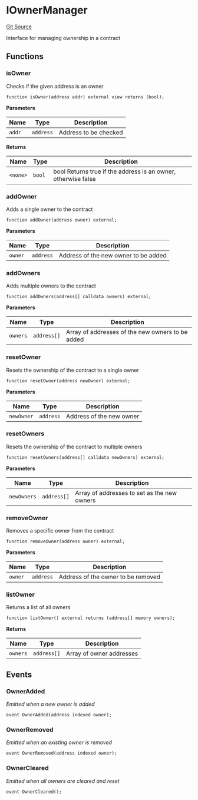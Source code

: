 # IOwnerManager
[Git Source](https://github.com/TrueWallet/contracts/blob/43e94f0622a36448f24323cfe74a0e2604784f80/src/interfaces/IOwnerManager.sol)

Interface for managing ownership in a contract


## Functions
### isOwner

Checks if the given address is an owner


```solidity
function isOwner(address addr) external view returns (bool);
```
**Parameters**

|Name|Type|Description|
|----|----|-----------|
|`addr`|`address`|Address to be checked|

**Returns**

|Name|Type|Description|
|----|----|-----------|
|`<none>`|`bool`|bool Returns true if the address is an owner, otherwise false|


### addOwner

Adds a single owner to the contract


```solidity
function addOwner(address owner) external;
```
**Parameters**

|Name|Type|Description|
|----|----|-----------|
|`owner`|`address`|Address of the new owner to be added|


### addOwners

Adds multiple owners to the contract


```solidity
function addOwners(address[] calldata owners) external;
```
**Parameters**

|Name|Type|Description|
|----|----|-----------|
|`owners`|`address[]`|Array of addresses of the new owners to be added|


### resetOwner

Resets the ownership of the contract to a single owner


```solidity
function resetOwner(address newOwner) external;
```
**Parameters**

|Name|Type|Description|
|----|----|-----------|
|`newOwner`|`address`|Address of the new owner|


### resetOwners

Resets the ownership of the contract to multiple owners


```solidity
function resetOwners(address[] calldata newOwners) external;
```
**Parameters**

|Name|Type|Description|
|----|----|-----------|
|`newOwners`|`address[]`|Array of addresses to set as the new owners|


### removeOwner

Removes a specific owner from the contract


```solidity
function removeOwner(address owner) external;
```
**Parameters**

|Name|Type|Description|
|----|----|-----------|
|`owner`|`address`|Address of the owner to be removed|


### listOwner

Returns a list of all owners


```solidity
function listOwner() external returns (address[] memory owners);
```
**Returns**

|Name|Type|Description|
|----|----|-----------|
|`owners`|`address[]`|Array of owner addresses|


## Events
### OwnerAdded
*Emitted when a new owner is added*


```solidity
event OwnerAdded(address indexed owner);
```

### OwnerRemoved
*Emitted when an existing owner is removed*


```solidity
event OwnerRemoved(address indexed owner);
```

### OwnerCleared
*Emitted when all owners are cleared and reset*


```solidity
event OwnerCleared();
```

